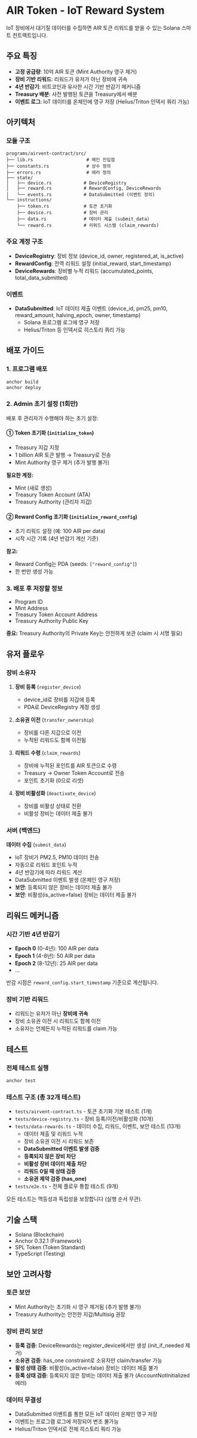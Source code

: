 # AIR Token - IoT Reward System

IoT 장비에서 대기질 데이터를 수집하면 AIR 토큰 리워드를 받을 수 있는 Solana 스마트 컨트랙트입니다.

## 주요 특징

- **고정 공급량**: 10억 AIR 토큰 (Mint Authority 영구 제거)
- **장비 기반 리워드**: 리워드가 유저가 아닌 장비에 귀속
- **4년 반감기**: 비트코인과 유사한 시간 기반 반감기 메커니즘
- **Treasury 배분**: 사전 발행된 토큰을 Treasury에서 배분
- **이벤트 로그**: IoT 데이터를 온체인에 영구 저장 (Helius/Triton 인덱서 쿼리 가능)

## 아키텍처

### 모듈 구조

```
programs/airvent-contract/src/
├── lib.rs                    # 메인 진입점
├── constants.rs              # 상수 정의
├── errors.rs                 # 에러 정의
├── state/
│   ├── device.rs            # DeviceRegistry
│   ├── reward.rs            # RewardConfig, DeviceRewards
│   └── events.rs            # DataSubmitted (이벤트 정의)
└── instructions/
    ├── token.rs             # 토큰 초기화
    ├── device.rs            # 장비 관리
    ├── data.rs              # 데이터 제출 (submit_data)
    └── reward.rs            # 리워드 시스템 (claim_rewards)
```

### 주요 계정 구조

- **DeviceRegistry**: 장비 정보 (device_id, owner, registered_at, is_active)
- **RewardConfig**: 전역 리워드 설정 (initial_reward, start_timestamp)
- **DeviceRewards**: 장비별 누적 리워드 (accumulated_points, total_data_submitted)

### 이벤트

- **DataSubmitted**: IoT 데이터 제출 이벤트 (device_id, pm25, pm10, reward_amount, halving_epoch, owner, timestamp)
  - Solana 프로그램 로그에 영구 저장
  - Helius/Triton 등 인덱서로 히스토리 쿼리 가능

## 배포 가이드

### 1. 프로그램 배포

```bash
anchor build
anchor deploy
```

### 2. Admin 초기 설정 (1회만)

배포 후 관리자가 수행해야 하는 초기 설정:

#### ① Token 초기화 (`initialize_token`)

- Treasury 지갑 지정
- 1 billion AIR 토큰 발행 → Treasury로 전송
- Mint Authority 영구 제거 (추가 발행 불가)

**필요한 계정:**
- Mint (새로 생성)
- Treasury Token Account (ATA)
- Treasury Authority (관리자 지갑)

#### ② Reward Config 초기화 (`initialize_reward_config`)

- 초기 리워드 설정 (예: 100 AIR per data)
- 시작 시간 기록 (4년 반감기 계산 기준)

**참고:**
- Reward Config는 PDA (seeds: `["reward_config"]`)
- 한 번만 생성 가능

### 3. 배포 후 저장할 정보

- Program ID
- Mint Address
- Treasury Token Account Address
- Treasury Authority Public Key

**중요:** Treasury Authority의 Private Key는 안전하게 보관 (claim 시 서명 필요)

## 유저 플로우

### 장비 소유자

1. **장비 등록** (`register_device`)
   - device_id로 장비를 지갑에 등록
   - PDA로 DeviceRegistry 계정 생성

2. **소유권 이전** (`transfer_ownership`)
   - 장비를 다른 지갑으로 이전
   - 누적된 리워드도 함께 이전됨

3. **리워드 수령** (`claim_rewards`)
   - 장비에 누적된 포인트를 AIR 토큰으로 수령
   - Treasury → Owner Token Account로 전송
   - 포인트 초기화 (0으로 리셋)

4. **장비 비활성화** (`deactivate_device`)
   - 장비를 비활성 상태로 전환
   - 비활성 장비는 데이터 제출 불가

### 서버 (백엔드)

**데이터 수집** (`submit_data`)
- IoT 장비가 PM2.5, PM10 데이터 전송
- 자동으로 리워드 포인트 누적
- 4년 반감기에 따라 리워드 계산
- DataSubmitted 이벤트 발생 (온체인 영구 저장)
- **보안**: 등록되지 않은 장비는 데이터 제출 불가
- **보안**: 비활성(is_active=false) 장비는 데이터 제출 불가

## 리워드 메커니즘

### 시간 기반 4년 반감기

- **Epoch 0** (0-4년): 100 AIR per data
- **Epoch 1** (4-8년): 50 AIR per data
- **Epoch 2** (8-12년): 25 AIR per data
- ...

반감 시점은 `reward_config.start_timestamp` 기준으로 계산됩니다.

### 장비 기반 리워드

- 리워드는 유저가 아닌 **장비에 귀속**
- 장비 소유권 이전 시 리워드도 함께 이전
- 소유자는 언제든지 누적된 리워드를 claim 가능

## 테스트

### 전체 테스트 실행

```bash
anchor test
```

### 테스트 구조 (총 32개 테스트)

- `tests/airvent-contract.ts` - 토큰 초기화 기본 테스트 (1개)
- `tests/device-registry.ts` - 장비 등록/이전/비활성화 (10개)
- `tests/data-rewards.ts` - 데이터 수집, 리워드, 이벤트, 보안 테스트 (13개)
  - 데이터 제출 및 리워드 누적
  - 장비 소유권 이전 시 리워드 보존
  - **DataSubmitted 이벤트 발생 검증**
  - **등록되지 않은 장비 차단**
  - **비활성 장비 데이터 제출 차단**
  - **리워드 0일 때 상태 검증**
  - **소유권 제약 검증 (has_one)**
- `tests/e2e.ts` - 전체 플로우 통합 테스트 (9개)

모든 테스트는 멱등성과 독립성을 보장합니다 (실행 순서 무관).

## 기술 스택

- Solana (Blockchain)
- Anchor 0.32.1 (Framework)
- SPL Token (Token Standard)
- TypeScript (Testing)

## 보안 고려사항

### 토큰 보안
- Mint Authority는 초기화 시 영구 제거됨 (추가 발행 불가)
- Treasury Authority는 안전한 지갑/Multisig 권장

### 장비 관리 보안
- **등록 검증**: DeviceRewards는 register_device에서만 생성 (init_if_needed 제거)
- **소유권 검증**: has_one constraint로 소유자만 claim/transfer 가능
- **활성 상태 검증**: 비활성(is_active=false) 장비는 데이터 제출 불가
- **등록 상태 검증**: 등록되지 않은 장비는 데이터 제출 불가 (AccountNotInitialized 에러)

### 데이터 무결성
- DataSubmitted 이벤트를 통한 모든 IoT 데이터 온체인 영구 저장
- 이벤트는 프로그램 로그에 저장되어 변조 불가능
- Helius/Triton 인덱서로 전체 히스토리 쿼리 가능
